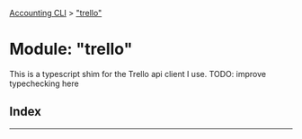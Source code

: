 [Accounting CLI](../README.md) > ["trello"](../modules/_trello_.md)

# Module: "trello"

This is a typescript shim for the Trello api client I use. TODO: improve typechecking here

## Index

---

